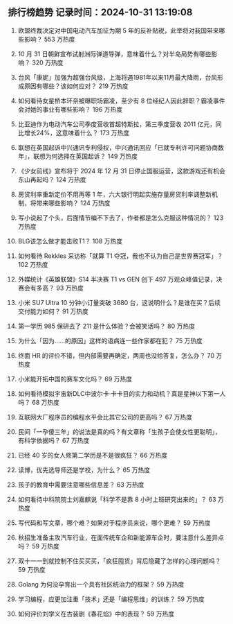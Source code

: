 
## 排行榜趋势 记录时间：2024-10-31 13:19:08
  
  1. 欧盟终裁决定对中国电动汽车加征为期 5 年的反补贴税，此举将对我国带来哪些影响？ 553 万热度
    
  2. 10 月 31 日朝鲜宣布试射洲际弹道导弹，意味着什么？对半岛局势有哪些影响？ 320 万热度
    
  3. 台风「康妮」加强为超强台风级，上海将遇1981年以来11月最大降雨，台风形成原因有哪些？该如何应对？ 219 万热度
    
  4. 如何看待女星桥本环奈被曝职场霸凌，至少有 8 位经纪人因此辞职？霸凌事件会对她的事业有哪些影响？ 196 万热度
    
  5. 比亚迪作为电动汽车公司季度营收首超特斯拉，第三季度营收 2011 亿元，同比增长24%，这意味着什么？ 173 万热度
    
  6. 联想在英国起诉中兴通讯专利侵权，中兴通讯回应「已就专利许可问题协商数年」，联想为何选择在英国起诉？ 149 万热度
    
  7. 《少女前线》宣布将于 2024 年 12 月 31 日停止国服运营，这款游戏还有机会东山再起吗？ 124 万热度
    
  8. 房贷利率重新定价不用再等 1 年，六大银行明起实施存量房贷利率调整新机制，将带来哪些影响？ 124 万热度
    
  9. 写小说起了个头，后面情节编不下去了，作者都是怎么克服这种情况的？ 123 万热度
    
  10. BLG该怎么做才能击败T1？ 108 万热度
    
  11. 如何看待 Rekkles 采访称「就算 T1 夺冠，我也不认为自己是世界赛冠军」？ 102 万热度
    
  12. 外媒统计《英雄联盟》S14 半决赛 T1 vs GEN 创下 497 万观众峰值记录，决赛会有多高？ 93 万热度
    
  13. 小米 SU7 Ultra 10 分钟小订量突破 3680 台，这说明什么？是谁在买？后续交付能力如何？ 91 万热度
    
  14. 第一学历 985 保研去了 211 是什么体验？会被笑话吗？ 80 万热度
    
  15. 为什么「因为……的原因」这样的语病连一些作家都在犯？ 75 万热度
    
  16. 终面 HR 的评价不错，但内部需要再确定，两周也没给答复，怎么办？ 70 万热度
    
  17. 小米能开拓中国的赛车文化吗？ 69 万热度
    
  18. 如何看待模拟宇宙新DLC中波尔卡·卡卡目的实力和动机？真是星神以下第一人吗？ 68 万热度
    
  19. 互联网大厂程序员的编程水平会比其它公司的更高吗？ 67 万热度
    
  20. 民间「一孕傻三年」的说法是真的吗？有文章称「生孩子会使女性更聪明」，有科学依据吗？ 67 万热度
    
  21. 已经 40 岁的女人修第二学历是不是很疯狂？ 66 万热度
    
  22. 读博，优先选导师还是学校，为什么？ 65 万热度
    
  23. 孩子的教育中需要注意哪些信息差？ 63 万热度
    
  24. 如何看待中科院院士刘嘉麒说「科学不是靠 8 小时上班研究出来的」？ 63 万热度
    
  25. 写代码和写文章，哪个难？如果对于程序员来说，哪个更难？ 59 万热度
    
  26. 秋招生准备主攻汽车行业，在面传统车企和新能源车企时，要注意什么差异点吗？ 59 万热度
    
  27. 双十一一到就控制不住买买买，「疯狂囤货」背后隐藏了怎样的心理问题吗？ 59 万热度
    
  28. Golang 为何没孕育出一个具有社区统治力的框架？ 59 万热度
    
  29. 学习编程，应更加注重「技术」还是「编程思维」的训练？ 59 万热度
    
  30. 如何评价刘学义在古装剧《春花焰》中的表现？ 59 万热度
    